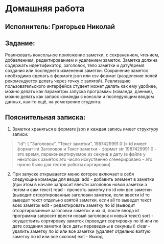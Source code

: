 # Домашняя работа
## Исполнитель: Григорьев Николай

## Задание:
Реализовать консольное приложение заметки, с сохранением, чтением,
добавлением, редактированием и удалением заметок. Заметка должна
содержать идентификатор, заголовок, тело заметки и дату/время создания или
последнего изменения заметки. Сохранение заметок необходимо сделать в
формате json или csv формат (разделение полей рекомендуется делать через
точку с запятой). Реализацию пользовательского интерфейса студент может
делать как ему удобнее, можно делать как параметры запуска программы
(команда, данные), можно делать как запрос команды с консоли и
последующим вводом данных, как-то ещё, на усмотрение студента.


## Пояснительная записка:
1. Заметки храняться в формате json и каждая запись имеет структуру записи:
>"id": [
    "Заголовок",
    "Текст заметки",
    1987429991.0 
  ]>
id имеет формат int
Заголовок и Текст заметки - формат str
1987429991.0 - это время, переконвертируемое из секунд в дату (в файле у некоторых заметок это число искуственно сгенерировано - это нужно было для тестов работы сортировки)

2. При запуске открывается меню которое включает в себя следующие команды для ввода:
add - добавить элемент в заметки (при этом в начале запросит ввести заголовок новой заметки а потом и сам текст)
read - прочесть заметку по id или все заметки (выводит отсортированные заголовки заметок, если ввести id то выведет текст отдельно взятой заметки, если all то выведет текст всех заметок
edit - редактировать заметку по id (выводит отсортированные заголовки заметок и их id, после ввода id программа запросит ввести новый заголовок и новый текст)
sort - осуществить сортировку заметок (проводит сортировку по id или по дате создания заметки (все даты переведены в секунды))
clear - удалить заметку по id или все заметки (удаляет отдельно взятую заметку по id или все скопом)
exit - Выход

